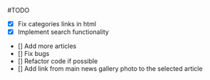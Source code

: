 #TODO
+ [x] Fix categories links in html
+ [x] Implement search functionality
+ [] Add more articles
+ [] Fix bugs
+ [] Refactor code if possible
+ [] Add link from main news gallery photo to the selected article
